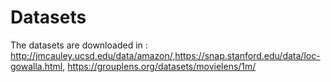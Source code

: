 # Datasets
The datasets are downloaded in :
http://jmcauley.ucsd.edu/data/amazon/,https://snap.stanford.edu/data/loc-gowalla.html, https://grouplens.org/datasets/movielens/1m/
